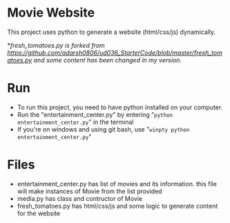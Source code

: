 # Movie Website

This project uses python to generate a website (html/css/js) dynamically. 

*_fresh_tomatoes.py is forked from https://github.com/adarsh0806/ud036_StarterCode/blob/master/fresh_tomatoes.py and some content has been changed in my version._

# Run

- To run this project, you need to have python installed on your computer. 
- Run the "entertainment_center.py" by entering "`python entertainment_center.py`" in the terminal
- If you're on windows and using git bash, use "`winpty python entertainment_center.py`"

# Files

- entertainment_center.py has list of movies and its information. this file will make instances of Movie from the list provided
- media.py has class and contructor of Movie
- fresh_tomatoes.py has html/css/js and some logic to generate content for the website
